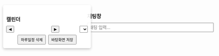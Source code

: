
<!DOCTYPE html>
<html lang="ko">
<head>
  <meta charset="UTF-8" />
  <meta name="viewport" content="width=device-width, initial-scale=1.0"/>
  <title>3D 캐릭터 HUD, 달력 & 말풍선 채팅</title>
  <style>
    /* 기본 리셋 및 스타일 */
    * { margin: 0; padding: 0; box-sizing: border-box; }
    html, body { height: 100%; font-family: Arial, sans-serif; overflow: hidden; }
    
    /* 오른쪽 HUD: 채팅 UI (채팅 로그는 숨김) */
    #right-hud {
      position: fixed;
      top: 150px;
      right: 10px;
      width: 300px;
      padding: 10px;
      background: rgba(255,255,255,0.8);
      border-radius: 5px;
      box-shadow: 0 4px 8px rgba(0,0,0,0.2);
      z-index: 20;
    }
    #chat-log {
      display: none;
      height: 100px;
      overflow-y: scroll;
      border: 1px solid #ccc;
      padding: 5px;
      margin-top: 10px;
      border-radius: 3px;
      background: #fff;
    }
    #chat-input-area {
      display: flex;
      margin-top: 10px;
    }
    #chat-input {
      flex: 1;
      padding: 5px;
      font-size: 14px;
    }
    
    /* 왼쪽 HUD: 달력 UI */
    #left-hud {
      position: fixed;
      top: 50px;
      left: 10px;
      width: 280px;
      padding: 10px;
      background: rgba(255,255,255,0.9);
      border-radius: 5px;
      box-shadow: 0 4px 8px rgba(0,0,0,0.2);
      z-index: 20;
      max-height: 90vh;
      overflow-y: auto;
    }
    #left-hud h3 { margin-bottom: 5px; }
    #calendar-container { margin-top: 10px; }
    #calendar-header {
      display: flex;
      align-items: center;
      justify-content: space-between;
      margin-bottom: 5px;
    }
    #calendar-header button { padding: 2px 6px; font-size: 12px; cursor: pointer; }
    #month-year-label { font-weight: bold; font-size: 14px; }
    #year-select { font-size: 12px; padding: 2px; margin-left: 5px; }
    #calendar-actions {
      margin-top: 5px;
      text-align: center;
    }
    #calendar-actions button {
      margin: 2px;
      padding: 5px 8px;
      font-size: 12px;
      cursor: pointer;
    }
    #calendar-grid {
      display: grid;
      grid-template-columns: repeat(7, 1fr);
      gap: 2px;
    }
    #calendar-grid div {
      background: #fff;
      border: 1px solid #ccc;
      border-radius: 4px;
      min-height: 25px;
      font-size: 10px;
      padding: 2px;
      position: relative;
      cursor: pointer;
    }
    #calendar-grid div:hover { background: #e9e9e9; }
    .day-number {
      position: absolute;
      top: 2px;
      left: 2px;
      font-weight: bold;
      font-size: 10px;
    }
    .event {
      margin-top: 14px;
      font-size: 8px;
      color: #333;
      overflow: hidden;
      text-overflow: ellipsis;
      white-space: nowrap;
    }
    
    /* 3D 캔버스 및 말풍선 */
    #canvas {
      position: fixed;
      top: 0;
      left: 0;
      width: 100%;
      height: 100%;
      z-index: 1;
      display: block;
    }
    #speech-bubble {
      position: fixed;
      background: white;
      padding: 5px 10px;
      border-radius: 10px;
      font-size: 12px;
      display: none;
      z-index: 30;
      white-space: pre-line;
      pointer-events: none;
      box-shadow: 0 2px 5px rgba(0,0,0,0.2);
    }
    
    @media (max-width: 480px) {
      #right-hud, #left-hud { width: 90%; left: 5%; right: 5%; }
    }
  </style>
  
  <!-- Three.js 라이브러리 -->
  <script src="https://cdnjs.cloudflare.com/ajax/libs/three.js/r134/three.min.js"></script>
  
  <script>
    /* 보안 조치: 우클릭, 복사 방지 */
    document.addEventListener("contextmenu", event => event.preventDefault());
    document.addEventListener("copy", function(e) {
      alert("코드 복사가 감지되었습니다. 기능이 차단됩니다.");
      document.body.innerHTML = "";
      e.preventDefault();
    });
    
    /* 날씨 API 키는 URL에 ?auth=1 파라미터가 있을 때만 실제 키 사용 */
    const weatherKey = (window.location.search.indexOf("auth=1") !== -1) 
                         ? "396bfaf4974ab9c336b3fb46e15242da" 
                         : "";
    let currentWeather = "";
    
    /* 파일 저장 함수 (파일은 기본 다운로드 폴더에 저장) */
    function saveFile() {
      const content = "파일 저장 완료";
      const filename = "saved_file.txt";
      const blob = new Blob([content], { type: "text/plain;charset=utf-8" });
      const link = document.createElement("a");
      link.href = URL.createObjectURL(blob);
      link.download = filename;
      document.body.appendChild(link);
      link.click();
      document.body.removeChild(link);
    }
    
    /* 캘린더 저장 함수 (현재 달력 이벤트를 JSON 파일로 저장) */
    function saveCalendar() {
      const daysInMonth = new Date(currentYear, currentMonth+1, 0).getDate();
      const calendarData = {};
      for (let d = 1; d <= daysInMonth; d++){
        const eventDiv = document.getElementById(`event-${currentYear}-${currentMonth+1}-${d}`);
        if (eventDiv && eventDiv.textContent.trim() !== "") {
          calendarData[`${currentYear}-${currentMonth+1}-${d}`] = eventDiv.textContent;
        }
      }
      const dataStr = "data:text/json;charset=utf-8," + encodeURIComponent(JSON.stringify(calendarData, null, 2));
      const dlAnchorElem = document.createElement("a");
      dlAnchorElem.setAttribute("href", dataStr);
      dlAnchorElem.setAttribute("download", "calendar_events.json");
      dlAnchorElem.style.display = "none";
      document.body.appendChild(dlAnchorElem);
      dlAnchorElem.click();
      document.body.removeChild(dlAnchorElem);
    }
    
    /* 채팅 및 날씨 API 통합 함수 */
    async function sendChat() {
      const inputEl = document.getElementById("chat-input");
      const input = inputEl.value.trim();
      if (!input) return;
      
      let response = "";
      const lowerInput = input.toLowerCase();
      
      // 파일 저장 관련
      if (lowerInput.includes("파일 저장해줘")) {
        response = "네, 알겠습니다. 파일 저장하겠습니다.";
        saveFile();
      }
      // 캘린더 저장 관련 (여러 형태의 명령어 지원)
      else if ((lowerInput.includes("캘린더") && lowerInput.includes("저장")) ||
               lowerInput.includes("일정저장") ||
               lowerInput.includes("하루일과저장")) {
        response = "네, 알겠습니다. 캘린더 저장하겠습니다.";
        saveCalendar();
      }
      // 날씨 관련 문의
      else if (lowerInput.includes("날씨") &&
         (lowerInput.includes("알려") || lowerInput.includes("어때") ||
          lowerInput.includes("뭐야") || lowerInput.includes("어떻게") || lowerInput.includes("맑아"))) {
        response = await getWeather();
      }
      // 기분 관련 (입력에 "기분"과 "좋아"가 모두 포함되면)
      else if (lowerInput.includes("기분") && lowerInput.includes("좋아")) {
        response = "정말요!? 저도 정말 기분좋아요😁";
        // 눈 반짝임 효과
        const originalEyeColor = leftEye.material.color.getHex();
        leftEye.material.color.set(0xffff00);
        rightEye.material.color.set(0xffff00);
        setTimeout(() => {
          leftEye.material.color.set(originalEyeColor);
          rightEye.material.color.set(originalEyeColor);
        }, 500);
        // 눈썹 움직임 효과
        const originalLeftBrowRotation = leftBrow.rotation.x;
        const originalRightBrowRotation = rightBrow.rotation.x;
        const eyebrowInterval = setInterval(() => {
          const angle = Math.sin(Date.now() * 0.005) * 0.3;
          leftBrow.rotation.x = originalLeftBrowRotation + angle;
          rightBrow.rotation.x = originalRightBrowRotation + angle;
        }, 50);
        setTimeout(() => {
          clearInterval(eyebrowInterval);
          leftBrow.rotation.x = originalLeftBrowRotation;
          rightBrow.rotation.x = originalRightBrowRotation;
        }, 3000);
      }
      else if (lowerInput.includes("안녕")) {
        response = "안녕하세요, 주인님! 오늘 기분은 어떠세요?";
        characterGroup.children[7].rotation.z = Math.PI / 4;
        setTimeout(() => { characterGroup.children[7].rotation.z = 0; }, 1000);
      }
      else if (lowerInput.includes("캐릭터 넌 누구야")) {
        response = "저는 당신의 개인 비서에요.";
      }
      else if (lowerInput.includes("일정")) {
        response = "캘린더는 왼쪽에서 확인하세요.";
      }
      else if (lowerInput.includes("캐릭터 춤춰줘")) {
        response = "춤출게요!";
        if (danceInterval) clearInterval(danceInterval);
        danceInterval = setInterval(() => {
          characterGroup.children[7].rotation.z = Math.sin(Date.now() * 0.01) * Math.PI / 4;
          head.rotation.y = Math.sin(Date.now() * 0.01) * Math.PI / 8;
        }, 50);
        setTimeout(() => {
          clearInterval(danceInterval);
          characterGroup.children[7].rotation.z = 0;
          head.rotation.y = 0;
        }, 3000);
      }
      else {
        response = "죄송해요, 잘 이해하지 못했어요. 다시 한 번 말씀해주시겠어요?";
      }
      
      // 말풍선에 오직 캐릭터의 응답만 표시
      showSpeechBubbleInChunks(response);
      inputEl.value = "";
    }
    
    // OpenWeatherMap API 호출 및 날씨 정보 업데이트 (서울 기준)
    async function getWeather() {
      try {
        const city = "Seoul";
        const url = `https://api.openweathermap.org/data/2.5/weather?q=${city}&appid=${weatherKey}&units=metric&lang=kr`;
        const res = await fetch(url);
        if (!res.ok) throw new Error("날씨 API 호출 실패");
        const data = await res.json();
        const description = data.weather[0].description;
        const temp = data.main.temp;
        currentWeather = description;
        return `오늘 ${city}의 날씨는 ${description}이며, 온도는 ${temp}°C입니다.`;
      } catch (err) {
        currentWeather = "";
        return "날씨 정보를 가져오지 못했습니다.";
      }
    }
    
    // currentWeather에 따라 비, 구름 효과 연동
    function updateWeatherEffects() {
      if (currentWeather.indexOf("비") !== -1 || currentWeather.indexOf("소나기") !== -1) {
        rainGroup.visible = true;
      } else {
        rainGroup.visible = false;
      }
      if (currentWeather.indexOf("구름") !== -1) {
        houseCloudGroup.visible = true;
      } else {
        houseCloudGroup.visible = false;
      }
    }
    
    // 번개 효과 (랜덤)
    function updateLightning() {
      if (currentWeather.indexOf("번개") !== -1 || currentWeather.indexOf("뇌우") !== -1) {
        if (Math.random() < 0.001) {
          lightningLight.intensity = 5;
          setTimeout(() => { lightningLight.intensity = 0; }, 100);
        }
      }
    }
    
    // 말풍선을 일정 크기로 쪼개서 순차적으로 표시
    function showSpeechBubbleInChunks(text, chunkSize = 15, delay = 3000) {
      const bubble = document.getElementById("speech-bubble");
      const chunks = [];
      for (let i = 0; i < text.length; i += chunkSize) {
        chunks.push(text.slice(i, i + chunkSize));
      }
      let index = 0;
      function showNextChunk() {
        if (index < chunks.length) {
          bubble.textContent = chunks[index];
          bubble.style.display = "block";
          index++;
          setTimeout(showNextChunk, delay);
        } else {
          setTimeout(() => { bubble.style.display = "none"; }, 3000);
        }
      }
      showNextChunk();
    }
    
    // DOMContentLoaded 후에 엔터키 이벤트 등록 (전송 버튼은 제거됨)
    window.addEventListener("DOMContentLoaded", function() {
      document.getElementById("chat-input").addEventListener("keydown", function(e) {
        if (e.key === "Enter") sendChat();
      });
    });
    
    // 창 크기 변경 시 3D 캔버스 업데이트
    window.addEventListener("resize", function(){
      camera.aspect = window.innerWidth / window.innerHeight;
      camera.updateProjectionMatrix();
      renderer.setSize(window.innerWidth, window.innerHeight);
    });
  </script>
</head>
<body>
  <!-- 오른쪽 HUD: 채팅 UI (채팅 로그 숨김, 전송 버튼 삭제) -->
  <div id="right-hud">
    <h3>채팅창</h3>
    <div id="chat-log"></div>
    <div id="chat-input-area">
      <input type="text" id="chat-input" placeholder="채팅 입력..." />
    </div>
  </div>
  
  <!-- 왼쪽 HUD: 달력 UI -->
  <div id="left-hud">
    <h3>캘린더</h3>
    <div id="calendar-container">
      <div id="calendar-header">
        <button id="prev-month">◀</button>
        <span id="month-year-label"></span>
        <button id="next-month">▶</button>
        <select id="year-select"></select>
      </div>
      <div id="calendar-actions">
        <button id="delete-day-event">하루일정 삭제</button>
        <button id="save-calendar">바탕화면 저장</button>
      </div>
      <div id="calendar-grid"></div>
    </div>
  </div>
  
  <!-- 말풍선 (3D 캐릭터 말풍선) -->
  <div id="speech-bubble"></div>
  
  <!-- 3D 캔버스 -->
  <canvas id="canvas"></canvas>
  
  <script>
    /* Three.js 3D 씬 설정 및 애니메이션 */
    const scene = new THREE.Scene();
    const camera = new THREE.PerspectiveCamera(75, window.innerWidth/window.innerHeight, 0.1, 1000);
    const renderer = new THREE.WebGLRenderer({ canvas: document.getElementById("canvas"), alpha: true });
    renderer.setSize(window.innerWidth, window.innerHeight);
    camera.position.set(5, 5, 10);
    camera.lookAt(0, 0, 0);
    
    const directionalLight = new THREE.DirectionalLight(0xffffff, 1);
    directionalLight.position.set(5, 10, 7).normalize();
    scene.add(directionalLight);
    scene.add(new THREE.AmbientLight(0x333333));
    
    // 태양 및 달 객체
    const sunMaterial = new THREE.MeshStandardMaterial({ color: 0xffcc00, emissive: 0xff9900, transparent: true, opacity: 0 });
    const sun = new THREE.Mesh(new THREE.SphereGeometry(1.5, 64, 64), sunMaterial);
    scene.add(sun);
    
    const moonMaterial = new THREE.MeshStandardMaterial({ color: 0xcccccc, emissive: 0x222222, transparent: true, opacity: 1 });
    const moon = new THREE.Mesh(new THREE.SphereGeometry(1.2, 64, 64), moonMaterial);
    scene.add(moon);
    
    // 별, 반딧불 생성
    const stars = [], fireflies = [];
    for (let i = 0; i < 100; i++) {
      const star = new THREE.Mesh(new THREE.SphereGeometry(0.03, 8, 8), new THREE.MeshBasicMaterial({ color: 0xffffff }));
      star.position.set((Math.random()-0.5)*50, (Math.random()-0.5)*30, -10);
      scene.add(star);
      stars.push(star);
    }
    for (let i = 0; i < 30; i++) {
      const firefly = new THREE.Mesh(new THREE.SphereGeometry(0.05, 8, 8), new THREE.MeshBasicMaterial({ color: 0xffff99 }));
      firefly.position.set((Math.random()-0.5)*20, (Math.random()-0.5)*10, -5);
      scene.add(firefly);
      fireflies.push(firefly);
    }
    
    // 바닥
    const floorGeometry = new THREE.PlaneGeometry(200, 200, 128, 128);
    const floorMaterial = new THREE.MeshStandardMaterial({ color: 0x808080, roughness: 1, metalness: 0 });
    const floor = new THREE.Mesh(floorGeometry, floorMaterial);
    floor.rotation.x = -Math.PI/2;
    floor.position.y = -2;
    scene.add(floor);
    
    // 배경 그룹 (빌딩, 집, 가로등)
    const backgroundGroup = new THREE.Group();
    scene.add(backgroundGroup);
    function createBuilding(width, height, depth, color) {
      const geometry = new THREE.BoxGeometry(width, height, depth);
      const material = new THREE.MeshStandardMaterial({ color: color, roughness: 0.7, metalness: 0.1 });
      return new THREE.Mesh(geometry, material);
    }
    function createHouse(width, height, depth, baseColor, roofColor) {
      const houseGroup = new THREE.Group();
      const base = new THREE.Mesh(new THREE.BoxGeometry(width, height, depth),
                                  new THREE.MeshStandardMaterial({ color: baseColor, roughness: 0.8 }));
      base.position.y = -2 + height/2;
      houseGroup.add(base);
      const roof = new THREE.Mesh(new THREE.ConeGeometry(width * 0.8, height * 0.6, 4),
                                  new THREE.MeshStandardMaterial({ color: roofColor, roughness: 0.8 }));
      roof.position.y = -2 + height + (height * 0.6)/2;
      roof.rotation.y = Math.PI/4;
      houseGroup.add(roof);
      return houseGroup;
    }
    for (let i = 0; i < 10; i++) {
      const width = Math.random() * 2 + 2;
      const height = Math.random() * 10 + 10;
      const depth = Math.random() * 2 + 2;
      const building = createBuilding(width, height, depth, 0x555555);
      const col = i % 5;
      const row = Math.floor(i / 5);
      const x = -20 + col * 10;
      const z = -15 - row * 10;
      building.position.set(x, -2 + height/2, z);
      backgroundGroup.add(building);
    }
    for (let i = 0; i < 5; i++) {
      const width = Math.random() * 2 + 3;
      const height = Math.random() * 2 + 3;
      const depth = Math.random() * 2 + 3;
      const house = createHouse(width, height, depth, 0xa0522d, 0x8b0000);
      const x = -10 + i * 10;
      const z = -5;
      house.position.set(x, 0, z);
      backgroundGroup.add(house);
    }
    function createStreetlight() {
      const lightGroup = new THREE.Group();
      const pole = new THREE.Mesh(new THREE.CylinderGeometry(0.1, 0.1, 4, 8),
                                    new THREE.MeshBasicMaterial({ color: 0x333333 }));
      pole.position.y = 2;
      lightGroup.add(pole);
      const lamp = new THREE.Mesh(new THREE.SphereGeometry(0.2, 8, 8),
                                    new THREE.MeshBasicMaterial({ color: 0xffcc00 }));
      lamp.position.y = 4.2;
      lightGroup.add(lamp);
      const lampLight = new THREE.PointLight(0xffcc00, 1, 10);
      lampLight.position.set(0, 4.2, 0);
      lightGroup.add(lampLight);
      return lightGroup;
    }
    const characterStreetlight = createStreetlight();
    characterStreetlight.position.set(1, -2, 0);
    scene.add(characterStreetlight);
    
    // 날씨 효과 – 비
    let rainGroup = new THREE.Group();
    scene.add(rainGroup);
    function initRain() {
      const rainCount = 1000;
      const rainGeometry = new THREE.BufferGeometry();
      const positions = new Float32Array(rainCount * 3);
      for (let i = 0; i < rainCount; i++) {
        positions[i * 3] = Math.random() * 100 - 50;
        positions[i * 3 + 1] = Math.random() * 50;
        positions[i * 3 + 2] = Math.random() * 100 - 50;
      }
      rainGeometry.setAttribute("position", new THREE.BufferAttribute(positions, 3));
      const rainMaterial = new THREE.PointsMaterial({ color: 0xaaaaee, size: 0.1, transparent: true, opacity: 0.6 });
      const rainParticles = new THREE.Points(rainGeometry, rainMaterial);
      rainGroup.add(rainParticles);
    }
    initRain();
    rainGroup.visible = false;
    
    // 날씨 효과 – 구름
    let houseCloudGroup = new THREE.Group();
    function createHouseCloud() {
      const cloud = new THREE.Group();
      const cloudMat = new THREE.MeshLambertMaterial({ color: 0xffffff, transparent: true, opacity: 0.9 });
      const sphere1 = new THREE.Mesh(new THREE.SphereGeometry(2, 32, 32), cloudMat);
      sphere1.position.set(0, 0, 0);
      const sphere2 = new THREE.Mesh(new THREE.SphereGeometry(1.8, 32, 32), cloudMat);
      sphere2.position.set(2.2, 0.7, 0);
      const sphere3 = new THREE.Mesh(new THREE.SphereGeometry(2.1, 32, 32), cloudMat);
      sphere3.position.set(-2.2, 0.5, 0);
      cloud.add(sphere1, sphere2, sphere3);
      cloud.userData.initialPos = cloud.position.clone();
      return cloud;
    }
    const singleCloud = createHouseCloud();
    houseCloudGroup.add(singleCloud);
    houseCloudGroup.position.set(0, 5, -10);
    scene.add(houseCloudGroup);
    function updateHouseClouds() {
      singleCloud.position.x += 0.02;
      if (singleCloud.position.x > 5) { singleCloud.position.x = -5; }
    }
    
    // 날씨 효과 – 번개
    let lightningLight = new THREE.PointLight(0xffffff, 0, 500);
    lightningLight.position.set(0, 50, 0);
    scene.add(lightningLight);
    function updateLightning() {
      if (currentWeather.indexOf("번개") !== -1 || currentWeather.indexOf("뇌우") !== -1) {
        if (Math.random() < 0.001) {
          lightningLight.intensity = 5;
          setTimeout(() => { lightningLight.intensity = 0; }, 100);
        }
      }
    }
    
    // 캐릭터 생성
    const characterGroup = new THREE.Group();
    const charBody = new THREE.Mesh(new THREE.BoxGeometry(1, 1.5, 0.5),
                                    new THREE.MeshStandardMaterial({ color: 0x00cc66 }));
    const head = new THREE.Mesh(new THREE.SphereGeometry(0.5, 32, 32),
                                new THREE.MeshStandardMaterial({ color: 0xffcc66 }));
    head.position.y = 1.2;
    const eyeMat = new THREE.MeshBasicMaterial({ color: 0x000000 });
    const leftEye = new THREE.Mesh(new THREE.SphereGeometry(0.07, 16, 16), eyeMat);
    const rightEye = new THREE.Mesh(new THREE.SphereGeometry(0.07, 16, 16), eyeMat);
    leftEye.position.set(-0.2, 1.3, 0.45);
    rightEye.position.set(0.2, 1.3, 0.45);
    const mouth = new THREE.Mesh(new THREE.BoxGeometry(0.2, 0.05, 0.05),
                                 new THREE.MeshStandardMaterial({ color: 0xff3366 }));
    mouth.position.set(0, 1.1, 0.51);
    const leftBrow = new THREE.Mesh(new THREE.BoxGeometry(0.3, 0.05, 0.05), eyeMat);
    const rightBrow = new THREE.Mesh(new THREE.BoxGeometry(0.3, 0.05, 0.05), eyeMat);
    leftBrow.position.set(-0.2, 1.45, 0.45);
    rightBrow.position.set(0.2, 1.45, 0.45);
    const leftArm = new THREE.Mesh(new THREE.BoxGeometry(0.2, 1, 0.2), charBody.material);
    const rightArm = new THREE.Mesh(new THREE.BoxGeometry(0.2, 1, 0.2), charBody.material);
    leftArm.position.set(-0.7, 0.4, 0);
    rightArm.position.set(0.7, 0.4, 0);
    const legMat = new THREE.MeshStandardMaterial({ color: 0x3366cc });
    const leftLeg = new THREE.Mesh(new THREE.BoxGeometry(0.3, 1, 0.3), legMat);
    const rightLeg = new THREE.Mesh(new THREE.BoxGeometry(0.3, 1, 0.3), legMat);
    leftLeg.position.set(-0.35, -1, 0);
    rightLeg.position.set(0.35, -1, 0);
    characterGroup.add(charBody, head, leftEye, rightEye, mouth, leftBrow, rightBrow, leftArm, rightArm, leftLeg, rightLeg);
    characterGroup.position.y = -1;
    scene.add(characterGroup);
    const characterLight = new THREE.PointLight(0xffee88, 1, 15);
    scene.add(characterLight);
    
    /* 애니메이션 루프 */
    function animate() {
      requestAnimationFrame(animate);
      
      const now = new Date();
      const headWorldPos = new THREE.Vector3();
      head.getWorldPosition(headWorldPos);
      const orbitCenter = headWorldPos.clone().add(new THREE.Vector3(0, 2, 0));
      const totalMin = now.getHours() * 60 + now.getMinutes();
      const angle = (totalMin / 1440) * Math.PI * 2;
      const radius = 3;
      const sunPos = new THREE.Vector3(
        orbitCenter.x + Math.cos(angle) * radius,
        orbitCenter.y + Math.sin(angle) * radius,
        orbitCenter.z
      );
      sun.position.copy(sunPos);
      
      const moonAngle = angle + Math.PI;
      const moonPos = new THREE.Vector3(
        orbitCenter.x + Math.cos(moonAngle) * radius,
        orbitCenter.y + Math.sin(moonAngle) * radius,
        orbitCenter.z
      );
      moon.position.copy(moonPos);
      
      const t = now.getHours() + now.getMinutes() / 60;
      let sunOpacity = 0, moonOpacity = 0;
      if (t < 6) { sunOpacity = 0; moonOpacity = 1; }
      else if (t < 7) { let factor = (t - 6); sunOpacity = factor; moonOpacity = 1 - factor; }
      else if (t < 17) { sunOpacity = 1; moonOpacity = 0; }
      else if (t < 18) { let factor = (t - 17); sunOpacity = 1 - factor; moonOpacity = factor; }
      else { sunOpacity = 0; moonOpacity = 1; }
      sun.material.opacity = sunOpacity;
      moon.material.opacity = moonOpacity;
      
      const isDay = (t >= 7 && t < 17);
      scene.background = new THREE.Color(isDay ? 0x87CEEB : 0x000033);
      stars.forEach(s => s.visible = !isDay);
      fireflies.forEach(f => f.visible = !isDay);
      
      characterStreetlight.traverse(child => {
        if (child instanceof THREE.PointLight) { child.intensity = isDay ? 0 : 1; }
      });
      characterLight.position.copy(characterGroup.position).add(new THREE.Vector3(0, 5, 0));
      characterLight.intensity = isDay ? 0 : 1;
      characterGroup.position.y = -1;
      characterGroup.rotation.x = 0;
      
      // 날씨 효과 업데이트
      updateWeatherEffects();
      updateHouseClouds();
      updateLightning();
      characterStreetlight.position.set(characterGroup.position.x + 1, -2, characterGroup.position.z);
      updateBubblePosition();
      
      renderer.render(scene, camera);
    }
    animate();
    
    /* 달력 UI 관련 함수들 */
    let currentYear, currentMonth;
    function initCalendar() {
      const now = new Date();
      currentYear = now.getFullYear();
      currentMonth = now.getMonth();
      populateYearSelect();
      renderCalendar(currentYear, currentMonth);
      document.getElementById("prev-month").addEventListener("click", () => {
        currentMonth--;
        if (currentMonth < 0) { currentMonth = 11; currentYear--; }
        renderCalendar(currentYear, currentMonth);
      });
      document.getElementById("next-month").addEventListener("click", () => {
        currentMonth++;
        if (currentMonth > 11) { currentMonth = 0; currentYear++; }
        renderCalendar(currentYear, currentMonth);
      });
      document.getElementById("year-select").addEventListener("change", (e) => {
        currentYear = parseInt(e.target.value);
        renderCalendar(currentYear, currentMonth);
      });
      
      document.getElementById("delete-day-event").addEventListener("click", () => {
        const dayStr = prompt("삭제할 하루일정의 날짜(일)를 입력하세요 (예: 15):");
        if(dayStr) {
          const dayNum = parseInt(dayStr);
          const eventDiv = document.getElementById(`event-${currentYear}-${currentMonth+1}-${dayNum}`);
          if(eventDiv) {
            eventDiv.textContent = "";
            alert(`${currentYear}-${currentMonth+1}-${dayNum} 일정이 삭제되었습니다. 다시 입력할 수 있습니다.`);
          } else {
            alert("해당 날짜의 셀이 없습니다. 현재 달에 있는 날짜를 입력해주세요.");
          }
        }
      });
      
      document.getElementById("save-calendar").addEventListener("click", () => {
        saveCalendar();
      });
    }
    function populateYearSelect() {
      const yearSelect = document.getElementById("year-select");
      yearSelect.innerHTML = "";
      for(let y = 2020; y <= 2070; y++){
        const option = document.createElement("option");
        option.value = y;
        option.textContent = y;
        if(y === currentYear) option.selected = true;
        yearSelect.appendChild(option);
      }
    }
    function renderCalendar(year, month) {
      const monthNames = ["1월","2월","3월","4월","5월","6월","7월","8월","9월","10월","11월","12월"];
      document.getElementById("month-year-label").textContent = `${year}년 ${monthNames[month]}`;
      const grid = document.getElementById("calendar-grid");
      grid.innerHTML = "";
      const daysOfWeek = ["일","월","화","수","목","금","토"];
      daysOfWeek.forEach((day) => {
        const th = document.createElement("div");
        th.style.fontWeight = "bold";
        th.style.textAlign = "center";
        th.textContent = day;
        grid.appendChild(th);
      });
      const firstDay = new Date(year, month, 1).getDay();
      const daysInMonth = new Date(year, month+1, 0).getDate();
      for(let i = 0; i < firstDay; i++){
        grid.appendChild(document.createElement("div"));
      }
      for(let d = 1; d <= daysInMonth; d++){
        const cell = document.createElement("div");
        cell.innerHTML = `<div class="day-number">${d}</div>
                          <div class="event" id="event-${year}-${month+1}-${d}"></div>`;
        cell.addEventListener("click", () => {
          const eventText = prompt(`${year}-${month+1}-${d} 일정 입력:`);
          if(eventText) {
            const eventDiv = document.getElementById(`event-${year}-${month+1}-${d}`);
            if(eventDiv.textContent) {
              eventDiv.textContent += "; " + eventText;
            } else {
              eventDiv.textContent = eventText;
            }
          }
        });
        grid.appendChild(cell);
      }
    }
    function addEventToDay(dateStr, eventText) {
      const eventDiv = document.getElementById(`event-${dateStr}`);
      if(eventDiv) {
        if(eventDiv.textContent) {
          eventDiv.textContent += "; " + eventText;
        } else {
          eventDiv.textContent = eventText;
        }
      }
    }
    window.addEventListener("load", () => {
      initCalendar();
    });
    
    // 말풍선 위치 업데이트 (캐릭터 머리 기준)
    function updateBubblePosition() {
      const bubble = document.getElementById("speech-bubble");
      const headWorldPos = new THREE.Vector3();
      head.getWorldPosition(headWorldPos);
      const screenPos = headWorldPos.project(camera);
      bubble.style.left = ((screenPos.x * 0.5 + 0.5) * window.innerWidth) + "px";
      bubble.style.top = ((1 - (screenPos.y * 0.5 + 0.5)) * window.innerHeight - 50) + "px";
    }
  </script>
</body>
</html>
